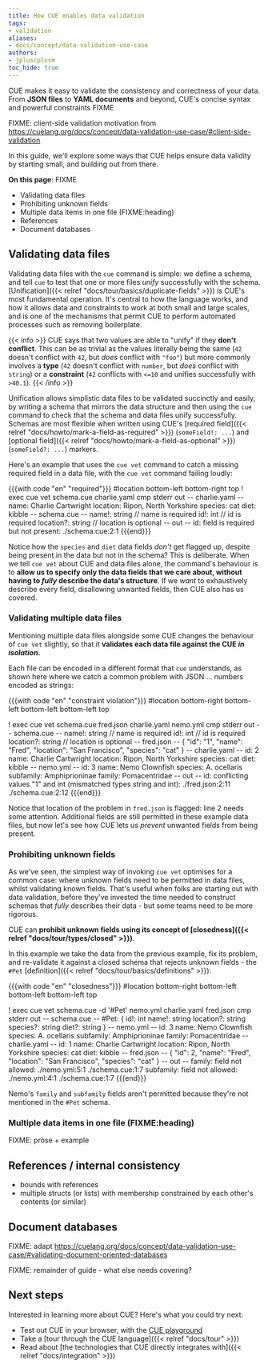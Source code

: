 ```yaml
---
title: How CUE enables data validation
tags:
- validation
aliases:
- docs/concept/data-validation-use-case
authors:
- jpluscplusm
toc_hide: true
---
```


CUE makes it easy to validate the consistency and correctness of your data.
From **JSON files** to **YAML documents** and beyond, CUE's concise syntax and
powerful constraints FIXME

FIXME: client-side validation motivation from
https://cuelang.org/docs/concept/data-validation-use-case/#client-side-validation

In this guide, we'll explore some ways that CUE helps ensure data validity by
starting small, and building out from there.

**On this page**: FIXME
- Validating data files
- Prohibiting unknown fields
- Multiple data items in one file (FIXME:heading)
- References
- Document databases

## Validating data files

Validating data files with the `cue` command is simple: we define a schema,
and tell `cue` to test that one or more files *unify* successfully with the schema.
[Unification]({{< relref "docs/tour/basics/duplicate-fields" >}}) is CUE's most
fundamental operation. It's central to how the language works, and how it
allows data and constraints to work at both small and large scales, and is one
of the mechanisms that permit CUE to perform automated processes such as
removing boilerplate.

{{< info >}}
CUE says that two values are able to "unify" if they **don't conflict**.
This can be as trivial as the values literally being the same
(`42` doesn't conflict with `42`, but *does* conflict with `"foo"`)
but more commonly involves a **type**
(`42` doesn't conflict with `number`, but *does* conflict with `string`)
or a **constraint**
(`42` conflicts with `<=10` and unifies successfully with `>40.1`).
{{< /info >}}

Unification allows simplistic data files to be validated succinctly and easily,
by writing a schema that mirrors the data structure and then using the `cue`
command to check that the schema and data files unify successfully.
Schemas are most flexible when written using CUE's
[required field]({{< relref "docs/howto/mark-a-field-as-required" >}})
(`someField!: ...`) and
[optional field]({{< relref "docs/howto/mark-a-field-as-optional" >}})
(`someField?: ...`) markers.

Here's an example that uses the `cue vet` command to catch a missing required
field in a data file, with the `cue vet` command failing loudly:

<!-- TODO: roll this missing required field demo into a later, multi-data-file example
  after https://github.com/cue-lang/cue/issues/2520 is addressed. -->

{{{with code "en" "required"}}}
#location bottom-left bottom-right top
! exec cue vet schema.cue charlie.yaml
cmp stderr out
-- charlie.yaml --
name: Charlie Cartwright
location: Ripon, North Yorkshire
species: cat
diet: kibble
-- schema.cue --
name!:     string // name is required
id!:       int    // id is required
location?: string // location is optional
-- out --
id: field is required but not present:
    ./schema.cue:2:1
{{{end}}}

Notice how the `species` and `diet` data fields *don't* get flagged up, despite
being present in the data but not in the schema? This is deliberate.
When we tell `cue vet` about CUE and data files alone, the command's behaviour
is to **allow us to specify only the data fields that we care about, without
having to *fully* describe the data's structure**.
If we *want* to exhaustively describe every field, disallowing unwanted fields,
then CUE also has us covered.

### Validating multiple data files

Mentioning multiple data files alongside some CUE changes the behaviour of `cue
vet` slightly, so that it
**validates each data file against the CUE *in isolation*.**

Each file can be encoded in a different format that `cue` understands, as shown
here where we catch a common problem with JSON ... numbers encoded as strings:

{{{with code "en" "constraint violation"}}}
#location bottom-right bottom-left bottom-left bottom-left top

! exec cue vet schema.cue fred.json charlie.yaml nemo.yml
cmp stderr out
-- schema.cue --
name!:     string // name is required
id!:       int    // id is required
location?: string // location is optional
-- fred.json --
{
    "id": "1",
    "name": "Fred",
    "location": "San Francisco",
    "species": "cat"
}
-- charlie.yaml --
id: 2
name: Charlie Cartwright
location: Ripon, North Yorkshire
species: cat
diet: kibble
-- nemo.yml --
id: 3
name: Nemo Clownfish
species: A. ocellaris
subfamily: Amphiprioninae
family: Pomacentridae
-- out --
id: conflicting values "1" and int (mismatched types string and int):
    ./fred.json:2:11
    ./schema.cue:2:12
{{{end}}}

Notice that location of the problem in `fred.json` is flagged:
line 2 needs some attention.
Additional fields are still permitted in these example data files,
but now let's see how CUE lets us *prevent* unwanted fields from being present.

### Prohibiting unknown fields

As we've seen, the simplest way of invoking `cue vet` optimises for a common
case: where unknown fields need to be permitted in data files, whilst
validating known fields.
That's useful when folks are starting out with data validation, before they've
invested the time needed to construct schemas that *fully* describes their data
\- but some teams need to be more rigorous.

CUE can **prohibit unknown fields using its concept of
[closedness]({{< relref "docs/tour/types/closed" >}})**.

In this example we take the data from the previous example,
fix its problem, and re-validate it against a closed schema
that rejects unknown fields -
the `#Pet` [definition]({{< relref "docs/tour/basics/definitions" >}}):

{{{with code "en" "closedness"}}}
#location bottom-right bottom-left bottom-left bottom-left top

! exec cue vet schema.cue -d '#Pet' nemo.yml charlie.yaml fred.json
cmp stderr out
-- schema.cue --
#Pet: {
	id!:       int
	name!:     string
	location?: string
	species?:  string
	diet?:     string
}
-- nemo.yml --
id: 3
name: Nemo Clownfish
species: A. ocellaris
subfamily: Amphiprioninae
family: Pomacentridae
-- charlie.yaml --
id: 1
name: Charlie Cartwright
location: Ripon, North Yorkshire
species: cat
diet: kibble
-- fred.json --
{
    "id": 2,
    "name": "Fred",
    "location": "San Francisco",
    "species": "cat"
}
-- out --
family: field not allowed:
    ./nemo.yml:5:1
    ./schema.cue:1:7
subfamily: field not allowed:
    ./nemo.yml:4:1
    ./schema.cue:1:7
{{{end}}}

Nemo's `family` and `subfamily` fields aren't permitted because they're not
mentioned in the `#Pet` schema.

### Multiple data items in one file (FIXME:heading)

FIXME: prose + example

## References / internal consistency

- bounds with references
- multiple structs (or lists) with membership constrained by each other's contents (or similar)

## Document databases

FIXME: adapt https://cuelang.org/docs/concept/data-validation-use-case/#validating-document-oriented-databases

FIXME: remainder of guide - what else needs covering?

## Next steps

Interested in learning more about CUE? Here's what you could try next:

- Test out CUE in your browser, with the [CUE playground](/play)
- Take a [tour through the CUE language]({{< relref "docs/tour" >}})
- Read about
  [the technologies that CUE directly integrates with]({{< relref "docs/integration" >}})
<!-- TODO: extend list when more docs have landed -->
